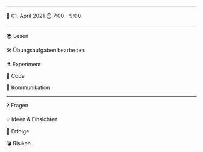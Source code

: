 ------------------

📆 01. April 2021
⏱️ 7:00 - 9:00

------------------

📚 Lesen

🛠️ Übungsaufgaben bearbeiten

⚗️ Experiment

💾 Code

📡 Kommunikation

------------------

❓ Fragen

💡 Ideen & Einsichten

🎉 Erfolge

💣 Risiken
